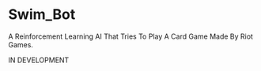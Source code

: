 # Swim_Bot
A Reinforcement Learning AI That Tries To Play A Card Game Made By Riot Games.

IN DEVELOPMENT
